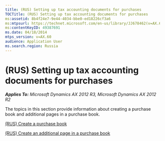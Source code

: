 ```yaml
---
title: (RUS) Setting up tax accounting documents for purchases
TOCTitle: (RUS) Setting up tax accounting documents for purchases
ms:assetid: 8b4f24e7-9e44-4034-bbe0-ed18226cf3a6
ms:mtpsurl: https://technet.microsoft.com/en-us/library/JJ678462(v=AX.60)
ms:contentKeyID: 49387691
ms.date: 04/18/2014
mtps_version: v=AX.60
audience: Application User
ms.search.region: Russia
---
```


# (RUS) Setting up tax accounting documents for purchases 


_**Applies To:** Microsoft Dynamics AX 2012 R3, Microsoft Dynamics AX 2012 R2_

The topics in this section provide information about creating a purchase book and additional pages in a purchase book.

[(RUS) Create a purchase book](rus-create-a-purchase-book.md)

[(RUS) Create an additional page in a purchase book](rus-create-an-additional-page-in-a-purchase-book.md)

  


